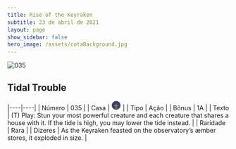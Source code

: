 ```yaml
---
title: Rise of the Keyraken
subtitle: 23 de abril de 2021
layout: page
show_sidebar: false
hero_image: /assets/cotaBackground.jpg
---
```


![035](https://cards-keyforge.s3.eu-north-1.amazonaws.com/media/en/rotk/035.png)

## Tidal Trouble

|----|----|
| Número | 035 |
| Casa | ![Keyraken](https://raw.githubusercontent.com/cardsofkeyforge/cardsofkeyforge.github.io/master/rotk/keyraken.png "Keyraken") |
| Tipo | Ação |
| Bônus | 1A |
| Texto | (T) Play: Stun your most powerful  creature and each creature that shares  a house with it. If the tide is high, you  may lower the tide instead. |
| Raridade | Rara |
| Dizeres | As the Keyraken feasted on the observatory’s  ӕmber stores, it exploded in size. |
